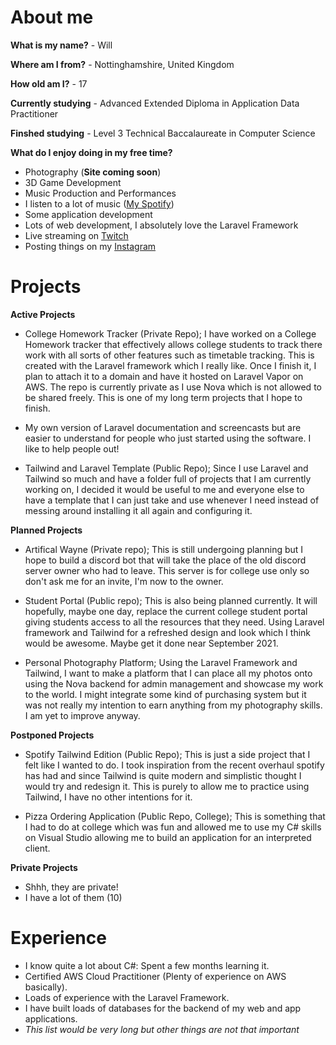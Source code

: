 # About me

**What is my name?** - Will

**Where am I from?** - Nottinghamshire, United Kingdom

**How old am I?** - 17

**Currently studying** - Advanced Extended Diploma in Application Data Practitioner

**Finshed studying** - Level 3 Technical Baccalaureate in Computer Science

**What do I enjoy doing in my free time?**

- Photography (**Site coming soon**)
- 3D Game Development
- Music Production and Performances
- I listen to a lot of music ([My Spotify](https://open.spotify.com/user/willthedeveloper13?si=f9527471e29049f1))
- Some application development
- Lots of web development, I absolutely love the Laravel Framework
- Live streaming on [Twitch](https://www.twitch.tv/twitchifygamers)
- Posting things on my [Instagram](https://www.instagram.com/willdotchill/)


# Projects

**Active Projects**

- College Homework Tracker (Private Repo); I have worked on a College Homework
tracker that effectively allows college students to track there work with all
  sorts of other features such as timetable tracking. This is created with the
  Laravel framework which I really like. Once I finish it, I plan to attach it to a domain
  and have it hosted on Laravel Vapor on AWS. The repo is currently private as
  I use Nova which is not allowed to be shared freely. This is one of my
  long term projects that I hope to finish.
  
- My own version of Laravel documentation and screencasts but are easier to understand for people who just
  started using the software. I like to help people out!
  
- Tailwind and Laravel Template (Public Repo); Since I use Laravel and Tailwind so much and have a folder
full of projects that I am currently working on, I decided it would be useful to me and everyone else
  to have a template that I can just take and use whenever I need instead of messing around installing it
  all again and configuring it.
  
**Planned Projects**

- Artifical Wayne (Private repo); This is still undergoing planning but I hope to build a discord bot that will take the 
place of the old discord server owner who had to leave. This server is for college use only so don't ask me for an invite, I'm now to the owner.

- Student Portal (Public repo); This is also being planned currently. It will hopefully, maybe one day, replace the current college
student portal giving students access to all the resources that they need. Using Laravel framework and Tailwind for a refreshed
design and look which I think would be awesome. Maybe get it done near September 2021.

- Personal Photography Platform; Using the Laravel Framework and Tailwind, I want to make a platform
that I can place all my photos onto using the Nova backend for admin management and showcase my work
  to the world. I might integrate some kind of purchasing system but it was not really my intention
  to earn anything from my photography skills. I am yet to improve anyway.
  
**Postponed Projects**

- Spotify Tailwind Edition (Public Repo); This is just a side project that I felt
like I wanted to do. I took inspiration from the recent overhaul spotify has had and
  since Tailwind is quite modern and simplistic thought I would try and redesign it.
  This is purely to allow me to practice using Tailwind, I have no other intentions for it.
  
- Pizza Ordering Application (Public Repo, College); This is something that I had to do at college
which was fun and allowed me to use my C# skills on Visual Studio allowing me to build an application for
  an interpreted client.
  
**Private Projects**

- Shhh, they are private!
- I have a lot of them (10)

# Experience

- I know quite a lot about C#: Spent a few months learning it.
- Certified AWS Cloud Practitioner (Plenty of experience on AWS basically).
- Loads of experience with the Laravel Framework.
- I have built loads of databases for the backend of my web and app applications.
- *This list would be very long but other things are not that important*

